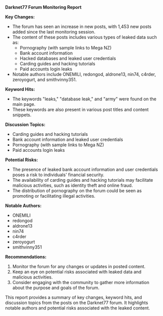 **Darknet77 Forum Monitoring Report**

**Key Changes:**

*   The forum has seen an increase in new posts, with 1,453 new posts added since the last monitoring session.
*   The content of these posts includes various types of leaked data such as:
    *   Pornography (with sample links to Mega NZ)
    *   Bank account information
    *   Hacked databases and leaked user credentials
    *   Carding guides and hacking tutorials
    *   Paid accounts login leaks
*   Notable authors include ONEMILI, redongod, aldrone13, nin74, c4rder, zeroyogurt, and smithvinny351.

**Keyword Hits:**

*   The keywords "leaks," "database leak," and "army" were found on the main page.
*   These keywords are also present in various post titles and content snippets.

**Discussion Topics:**

*   Carding guides and hacking tutorials
*   Bank account information and leaked user credentials
*   Pornography (with sample links to Mega NZ)
*   Paid accounts login leaks

**Potential Risks:**

*   The presence of leaked bank account information and user credentials poses a risk to individuals' financial security.
*   The availability of carding guides and hacking tutorials may facilitate malicious activities, such as identity theft and online fraud.
*   The distribution of pornography on the forum could be seen as promoting or facilitating illegal activities.

**Notable Authors:**

*   ONEMILI
*   redongod
*   aldrone13
*   nin74
*   c4rder
*   zeroyogurt
*   smithvinny351

**Recommendations:**

1.  Monitor the forum for any changes or updates in posted content.
2.  Keep an eye on potential risks associated with leaked data and malicious activities.
3.  Consider engaging with the community to gather more information about the purpose and goals of the forum.

This report provides a summary of key changes, keyword hits, and discussion topics from the posts on the Darknet77 forum. It highlights notable authors and potential risks associated with the leaked content.